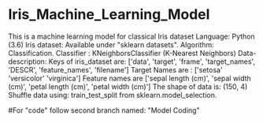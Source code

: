 # Iris_Machine_Learning_Model
This is a machine learning model for classical Iris dataset
Language: Python (3.6)
Iris dataset: Available under "sklearn datasets".
Algorithm: Classification.
Classifier : KNeighborsClassifier (K-Nearest Neighbors)
Data-description: 
Keys of iris_dataset are:
['data', 'target', 'frame', 'target_names', 'DESCR', 'feature_names', 'filename']
 Target Names are : 
['setosa' 'versicolor' 'virginica']
Feature names are 
['sepal length (cm)', 'sepal width (cm)', 'petal length (cm)', 'petal width (cm)']
The shape of data is: 
(150, 4)
Shuffle data using: 
train_test_split from sklearn.model_selection.


#For "code" follow second branch named: "Model Coding"

 
